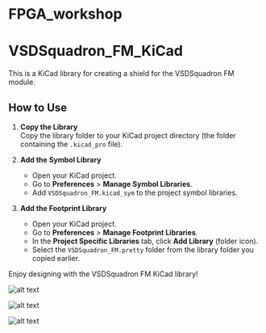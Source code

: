 # FPGA_workshop
# VSDSquadron_FM_KiCad

This is a KiCad library for creating a shield for the VSDSquadron FM module.

## How to Use

1. **Copy the Library**  
   Copy the library folder to your KiCad project directory (the folder containing the `.kicad_pro` file).

2. **Add the Symbol Library**  
   - Open your KiCad project.  
   - Go to **Preferences** > **Manage Symbol Libraries**.  
   - Add `VSDSquadron_FM.kicad_sym` to the project symbol libraries.

3. **Add the Footprint Library**  
   - Open your KiCad project.  
   - Go to **Preferences** > **Manage Footprint Libraries**.  
   - In the **Project Specific Libraries** tab, click **Add Library** (folder icon).  
   - Select the `VSDSquadron_FM.pretty` folder from the library folder you copied earlier.  

Enjoy designing with the VSDSquadron FM KiCad library!

![alt text](_images/Shield_no_parts.jpg)

![alt text](_images/Shield.jpg)

![alt text](_images/Symbol.png)
